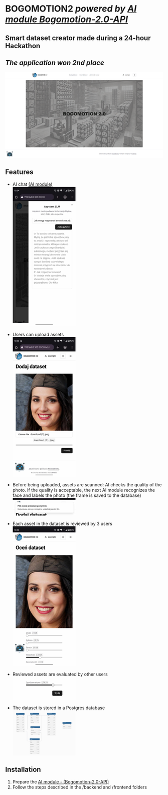 # BOGOMOTION2 *powered by [AI module Bogomotion-2.0-API](https://github.com/PanPeryskop/Bogomotion-2.0-API)*

## Smart dataset creator made during a 24-hour Hackathon

## *The application won 2nd place*

<img src="https://github.com/azizko1337/bogomotion2/blob/master/readme_images/index_page.png?raw=true" alt="Index page"/>

## Features

- AI chat [(AI module)](https://github.com/PanPeryskop/Bogomotion-2.0-API)
<br/><img src="https://github.com/azizko1337/bogomotion2/blob/master/readme_images/ai_chat.jpg?raw=true" alt="AI chat" width="200"/>

- Users can upload assets
<br/><img src="https://github.com/azizko1337/bogomotion2/blob/master/readme_images/upload_asset.jpg?raw=true" alt="Upload asset" width="200"/>

- Before being uploaded, assets are scanned: AI checks the quality of the photo. If the quality is acceptable, the next AI module recognizes the face and labels the photo (the frame is saved to the database)
<br/><img src="https://github.com/azizko1337/bogomotion2/blob/master/readme_images/labeling.jpg?raw=true" alt="Labeling" width="200"/>

- Each asset in the dataset is reviewed by 3 users
<br/><img src="https://github.com/azizko1337/bogomotion2/blob/master/readme_images/review.jpg?raw=true" alt="Review" width="200"/>

- Reviewed assets are evaluated by other users 
<br/><img src="https://github.com/azizko1337/bogomotion2/blob/master/readme_images/decision.jpg?raw=true" alt="Decision" width="200"/>

- The dataset is stored in a Postgres database
<br/><img src="https://github.com/azizko1337/bogomotion2/blob/master/readme_images/database.png?raw=true" alt="Database" width="200"/>

## Installation
1. Prepare the [AI module - (Bogomotion-2.0-API)](https://github.com/PanPeryskop/Bogomotion-2.0-API)
2. Follow the steps described in the /backend and /frontend folders